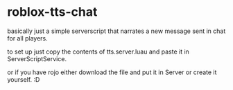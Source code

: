 # roblox-tts-chat
basically just a simple serverscript that narrates a new message sent in chat for all players.


to set up just copy the contents of tts.server.luau and paste it in ServerScriptService.


or if you have rojo either download the file and put it in Server or create it yourself. :D
